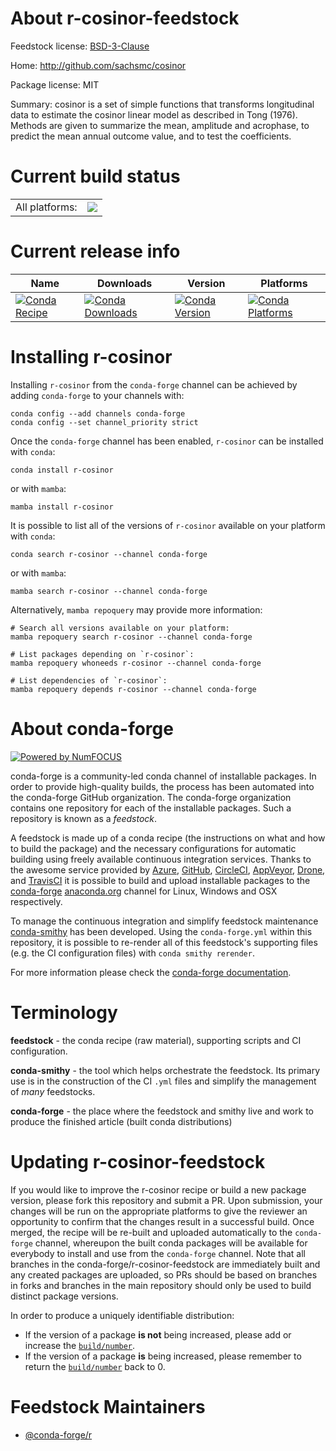 About r-cosinor-feedstock
=========================

Feedstock license: [BSD-3-Clause](https://github.com/conda-forge/r-cosinor-feedstock/blob/main/LICENSE.txt)

Home: http://github.com/sachsmc/cosinor

Package license: MIT

Summary: cosinor is a set of simple functions that transforms longitudinal data to estimate the cosinor linear model as described in Tong (1976). Methods are given to summarize the mean, amplitude and acrophase, to predict the mean annual outcome value, and to test the coefficients.

Current build status
====================


<table><tr><td>All platforms:</td>
    <td>
      <a href="https://dev.azure.com/conda-forge/feedstock-builds/_build/latest?definitionId=11009&branchName=main">
        <img src="https://dev.azure.com/conda-forge/feedstock-builds/_apis/build/status/r-cosinor-feedstock?branchName=main">
      </a>
    </td>
  </tr>
</table>

Current release info
====================

| Name | Downloads | Version | Platforms |
| --- | --- | --- | --- |
| [![Conda Recipe](https://img.shields.io/badge/recipe-r--cosinor-green.svg)](https://anaconda.org/conda-forge/r-cosinor) | [![Conda Downloads](https://img.shields.io/conda/dn/conda-forge/r-cosinor.svg)](https://anaconda.org/conda-forge/r-cosinor) | [![Conda Version](https://img.shields.io/conda/vn/conda-forge/r-cosinor.svg)](https://anaconda.org/conda-forge/r-cosinor) | [![Conda Platforms](https://img.shields.io/conda/pn/conda-forge/r-cosinor.svg)](https://anaconda.org/conda-forge/r-cosinor) |

Installing r-cosinor
====================

Installing `r-cosinor` from the `conda-forge` channel can be achieved by adding `conda-forge` to your channels with:

```
conda config --add channels conda-forge
conda config --set channel_priority strict
```

Once the `conda-forge` channel has been enabled, `r-cosinor` can be installed with `conda`:

```
conda install r-cosinor
```

or with `mamba`:

```
mamba install r-cosinor
```

It is possible to list all of the versions of `r-cosinor` available on your platform with `conda`:

```
conda search r-cosinor --channel conda-forge
```

or with `mamba`:

```
mamba search r-cosinor --channel conda-forge
```

Alternatively, `mamba repoquery` may provide more information:

```
# Search all versions available on your platform:
mamba repoquery search r-cosinor --channel conda-forge

# List packages depending on `r-cosinor`:
mamba repoquery whoneeds r-cosinor --channel conda-forge

# List dependencies of `r-cosinor`:
mamba repoquery depends r-cosinor --channel conda-forge
```


About conda-forge
=================

[![Powered by
NumFOCUS](https://img.shields.io/badge/powered%20by-NumFOCUS-orange.svg?style=flat&colorA=E1523D&colorB=007D8A)](https://numfocus.org)

conda-forge is a community-led conda channel of installable packages.
In order to provide high-quality builds, the process has been automated into the
conda-forge GitHub organization. The conda-forge organization contains one repository
for each of the installable packages. Such a repository is known as a *feedstock*.

A feedstock is made up of a conda recipe (the instructions on what and how to build
the package) and the necessary configurations for automatic building using freely
available continuous integration services. Thanks to the awesome service provided by
[Azure](https://azure.microsoft.com/en-us/services/devops/), [GitHub](https://github.com/),
[CircleCI](https://circleci.com/), [AppVeyor](https://www.appveyor.com/),
[Drone](https://cloud.drone.io/welcome), and [TravisCI](https://travis-ci.com/)
it is possible to build and upload installable packages to the
[conda-forge](https://anaconda.org/conda-forge) [anaconda.org](https://anaconda.org/)
channel for Linux, Windows and OSX respectively.

To manage the continuous integration and simplify feedstock maintenance
[conda-smithy](https://github.com/conda-forge/conda-smithy) has been developed.
Using the ``conda-forge.yml`` within this repository, it is possible to re-render all of
this feedstock's supporting files (e.g. the CI configuration files) with ``conda smithy rerender``.

For more information please check the [conda-forge documentation](https://conda-forge.org/docs/).

Terminology
===========

**feedstock** - the conda recipe (raw material), supporting scripts and CI configuration.

**conda-smithy** - the tool which helps orchestrate the feedstock.
                   Its primary use is in the construction of the CI ``.yml`` files
                   and simplify the management of *many* feedstocks.

**conda-forge** - the place where the feedstock and smithy live and work to
                  produce the finished article (built conda distributions)


Updating r-cosinor-feedstock
============================

If you would like to improve the r-cosinor recipe or build a new
package version, please fork this repository and submit a PR. Upon submission,
your changes will be run on the appropriate platforms to give the reviewer an
opportunity to confirm that the changes result in a successful build. Once
merged, the recipe will be re-built and uploaded automatically to the
`conda-forge` channel, whereupon the built conda packages will be available for
everybody to install and use from the `conda-forge` channel.
Note that all branches in the conda-forge/r-cosinor-feedstock are
immediately built and any created packages are uploaded, so PRs should be based
on branches in forks and branches in the main repository should only be used to
build distinct package versions.

In order to produce a uniquely identifiable distribution:
 * If the version of a package **is not** being increased, please add or increase
   the [``build/number``](https://docs.conda.io/projects/conda-build/en/latest/resources/define-metadata.html#build-number-and-string).
 * If the version of a package **is** being increased, please remember to return
   the [``build/number``](https://docs.conda.io/projects/conda-build/en/latest/resources/define-metadata.html#build-number-and-string)
   back to 0.

Feedstock Maintainers
=====================

* [@conda-forge/r](https://github.com/conda-forge/r/)

